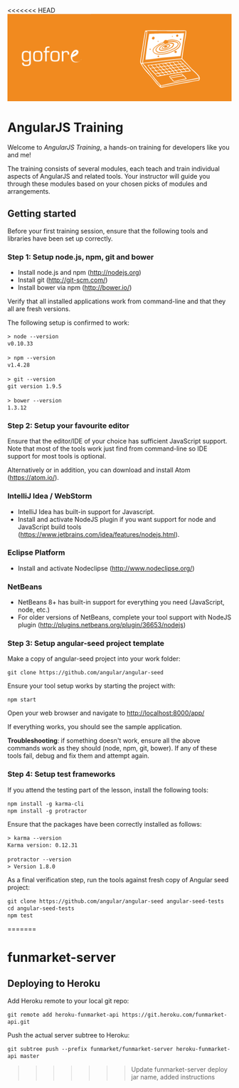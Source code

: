 <<<<<<< HEAD
![AngularJS Training](banner.png)

# AngularJS Training

Welcome to *AngularJS Training*, a hands-on training for developers like you and me!

The training consists of several modules, each teach and train individual aspects of AngularJS and related tools. Your instructor will guide you through these modules based on your chosen picks of modules and arrangements.

## Getting started

Before your first training session, ensure that the following tools and libraries have been set up correctly.

### Step 1: Setup node.js, npm, git and bower

- Install node.js and npm (<http://nodejs.org>)
- Install git (<http://git-scm.com/>)
- Install bower via npm (<http://bower.io/>)

Verify that all installed applications work from command-line and that they all are fresh versions.

The following setup is confirmed to work:

    > node --version
    v0.10.33

    > npm --version
    v1.4.28

    > git --version
    git version 1.9.5

    > bower --version
    1.3.12

### Step 2: Setup your favourite editor

Ensure that the editor/IDE of your choice has sufficient JavaScript support. Note that most of the tools work just find from command-line so IDE support for most tools is optional.

Alternatively or in addition, you can download and install Atom (<https://atom.io/>).

### IntelliJ Idea / WebStorm

- IntelliJ Idea has built-in support for Javascript.
- Install and activate NodeJS plugin if you want support for node and JavaScript build tools (<https://www.jetbrains.com/idea/features/nodejs.html>).

###  Eclipse Platform

- Install and activate Nodeclipse (http://www.nodeclipse.org/)

### NetBeans

- NetBeans 8+ has built-in support for everything you need (JavaScript, node, etc.)
- For older versions of NetBeans, complete your tool support with NodeJS plugin (<http://plugins.netbeans.org/plugin/36653/nodejs>)

### Step 3: Setup angular-seed project template

Make a copy of angular-seed project into your work folder:

    git clone https://github.com/angular/angular-seed

Ensure your tool setup works by starting the project with:

    npm start

Open your web browser and navigate to <http://localhost:8000/app/>

If everything works, you should see the sample application.

**Troubleshooting**: if something doesn't work, ensure all the above commands work as they should (node, npm, git, bower). If any of these tools fail, debug and fix them and attempt again.

### Step 4: Setup test frameworks

If you attend the testing part of the lesson, install the following tools:

    npm install -g karma-cli
    npm install -g protractor

Ensure that the packages have been correctly installed as follows:

    > karma --version
    Karma version: 0.12.31

    protractor --version
    > Version 1.8.0

As a final verification step, run the tools against fresh copy of Angular seed project:

    git clone https://github.com/angular/angular-seed angular-seed-tests
    cd angular-seed-tests
    npm test
=======
# funmarket-server

## Deploying to Heroku

Add Heroku remote to your local git repo:

    git remote add heroku-funmarket-api https://git.heroku.com/funmarket-api.git

Push the actual server subtree to Heroku:

	git subtree push --prefix funmarket/funmarket-server heroku-funmarket-api master
>>>>>>> Update funmarket-server deploy jar name, added instructions
